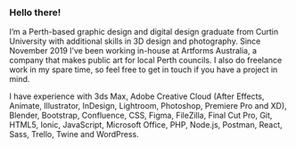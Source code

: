 ### Hello there!

I’m a Perth-based graphic design and digital design graduate from Curtin University with additional skills in 3D design and photography. Since November 2019 I’ve been working in-house at Artforms Australia, a company that makes public art for local Perth councils. I also do freelance work in my spare time, so feel free to get in touch if you have a project in mind.

I have experience with 3ds Max, Adobe Creative Cloud (After Effects, Animate, Illustrator, InDesign, Lightroom, Photoshop, Premiere Pro and XD), Blender, Bootstrap, Confluence, CSS, Figma, FileZilla, Final Cut Pro, Git, HTML5, Ionic, JavaScript, Microsoft Office, PHP, Node.js, Postman, React, Sass, Trello, Twine and WordPress.
